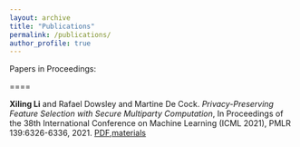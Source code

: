 ```yaml
---
layout: archive
title: "Publications"
permalink: /publications/
author_profile: true
---
```


Papers in Proceedings:

====

**Xiling Li** and Rafael Dowsley and Martine De Cock. *Privacy-Preserving Feature Selection with Secure Multiparty Computation*, In Proceedings of the 38th International Conference on Machine Learning (ICML 2021), PMLR 139:6326-6336, 2021. [PDF](http://proceedings.mlr.press/v139/li21e/li21e.pdf),[materials](http://proceedings.mlr.press/v139/li21e.html)